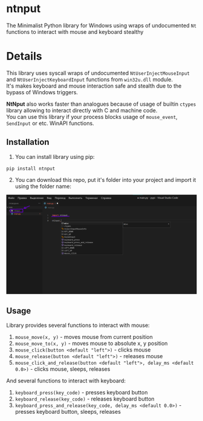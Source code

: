 # ntnput
The Minimalist Python library for Windows using wraps of undocumented `Nt` functions to interact with mouse and keyboard stealthy

# Details
This library uses syscall wraps of undocumented `NtUserInjectMouseInput` and `NtUserInjectKeyboardInput` functions from `win32u.dll` module.</br>
It's makes keyboard and mouse interaction safe and stealth due to the bypass of Windows triggers.

**NtNput** also works faster than analogues because of usage of builtin `ctypes` library allowing to interact directly with C and machine code.</br>
You can use this library if your process blocks usage of `mouse_event`, `SendInput` or etc. WinAPI functions.

## Installation
1. You can install library using pip:
```
pip install ntnput
```
2. You can download this repo, put it's folder into your project and import it using the folder name:

![Local installation example](imgs/local_usage.png)

## Usage
Library provides several functions to interact with mouse:
1. `mouse_move(x, y)` - moves mouse from current position
2. `mouse_move_to(x, y)` - moves mouse to absolute x, y position
3. `mouse_click(button <default "left">)` - clicks mouse
4. `mouse_release(button <default "left">)` - releases mouse
5. `mouse_click_and_release(button <default "left">, delay_ms <default 0.0>)` - clicks mouse, sleeps, releases

And several functions to interact with keyboard:
1. `keyboard_press(key_code)` - presses keyboard button
2. `keyboard_release(key_code)` - releases keyboard button
3. `keyboard_press_and_release(key_code, delay_ms <default 0.0>)` - presses keyboard button, sleeps, releases
